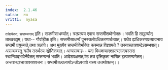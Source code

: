 ```yaml
---
index:  2.1.46
sutra:  तत्र
vritti:  nyasa
---
```


`तत्रेत्येतत् सप्तम्यन्तम्` इति। सप्तमीसाधर्म्यात्। त्रल्प्रत्यय एवात्र सप्तमीशब्देनोक्तः। भवति हि ताद्धर्म्यात् ताच्छब्द्यम्। यथा-- गौर्वाहीक इति। सप्तमीसाधर्म्यं पुनस्त्रलोऽधिकरणार्थत्वात्। यथैव ह्यधिकरणप्रत्यायनाय सप्तमी प्रयुज्यते,तथा त्रलपि। अथ मुख्यैव सप्तमीविभक्तिः कस्मान्न विज्ञायते ? तस्यास्तत्रशब्देऽसम्भवात्। असम्भवस्तु त्रलैव तदर्थस्य द्योतित्तवात्। अन्यस्त्वाह-- यदा विभक्त्यादशास्त्रलादयस्तदा स्थानिवद्भावेनैवैतत् सप्तम्यन्तं भवति। आदेशपक्षसत्#उ तत्र वृत्तिकृता नाश्रित इत्यसम्यगेतत्। अन्तशब्दश्चात्रावयववचनः। सप्तमीत्रल्प्रत्ययोऽन्तोऽवयवो यस्य तत्तथोक्तम्।।


